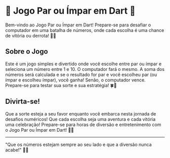 # 🎲 Jogo Par ou Ímpar em Dart 🚀

Bem-vindo ao Jogo Par ou Ímpar em Dart! Prepare-se para desafiar o computador em uma batalha de números, onde cada escolha é uma chance de vitória ou derrota! 🎯💥

## Sobre o Jogo

Este é um jogo simples e divertido onde você escolhe entre par ou ímpar e seleciona um número entre 1 e 10. O computador fará o mesmo. A soma dos números será calculada e se o resultado for par e você escolheu par (ou ímpar e escolheu ímpar), você ganha! Senão, o computador vence. Prepare-se para testar sua sorte e sua estratégia! 🍀🤖

## Divirta-se!

Que a sorte esteja a seu favor enquanto você embarca nesta jornada de desafios numéricos! Que cada escolha seja uma aventura e cada vitória uma celebração! Prepare-se para horas de diversão e entretenimento com o Jogo Par ou Ímpar em Dart! 🎉🎲

---

"Que os números estejam sempre ao seu lado e que a diversão nunca acabe!" 🚀✨

